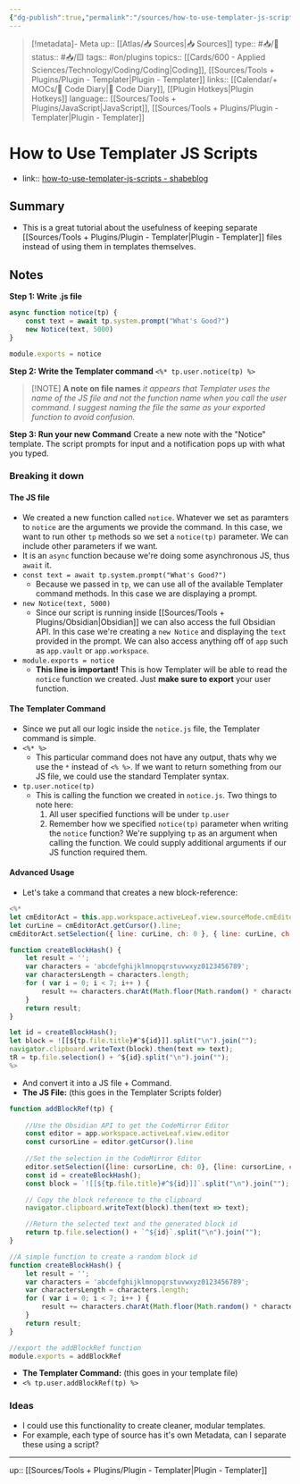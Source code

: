 ```yaml
---
{"dg-publish":true,"permalink":"/sources/how-to-use-templater-js-scripts/"}
---
```


> [!metadata]- Meta
> up:: [[Atlas/📥 Sources\|📥 Sources]]
> type:: #📥/📰 
> status:: #📥/🟨 
> tags:: #on/plugins 
> topics:: [[Cards/600 - Applied Sciences/Technology/Coding/Coding\|Coding]], [[Sources/Tools + Plugins/Plugin - Templater\|Plugin - Templater]]
> links:: [[Calendar/+ MOCs/🧪 Code Diary\|🧪 Code Diary]], [[Plugin Hotkeys\|Plugin Hotkeys]]
> language:: [[Sources/Tools + Plugins/JavaScript\|JavaScript]], [[Sources/Tools + Plugins/Plugin - Templater\|Plugin - Templater]]

# How to Use Templater JS Scripts

- link:: [how-to-use-templater-js-scripts - shabeblog](https://shbgm.ca/blog/obsidian/how-to-use-templater-js-scripts)

## Summary
- This is a great tutorial about the usefulness of keeping separate [[Sources/Tools + Plugins/Plugin - Templater\|Plugin - Templater]] files instead of using them in templates themselves. 

## Notes

**Step 1: Write .js file**
```js
async function notice(tp) {
    const text = await tp.system.prompt("What's Good?")
    new Notice(text, 5000)
}

module.exports = notice
```

**Step 2: Write the Templater command**
`<%* tp.user.notice(tp) %>`

> [!NOTE] **A note on file names**
> *it appears that Templater uses the name of the JS file and not the function name when you call the user command. I suggest naming the file the same as your exported function to avoid confusion.*

**Step 3: Run your new Command**
Create a new note with the "Notice" template. The script prompts for input and a notification pops up with what you typed.

### Breaking it down

#### The JS file
- We created a new function called `notice`. Whatever we set as paramters to `notice` are the arguments we provide the command. In this case, we want to run other `tp` methods so we set a `notice(tp)` parameter. We can include other parameters if we want.
- It is an `async` function because we're doing some asynchronous JS, thus `await` it.
- `const text = await tp.system.prompt("What's Good?")`
	- Because we passed in `tp`, we can use all of the available Templater command methods. In this case we are displaying a prompt.
- `new Notice(text, 5000)`
	- Since our script is running inside [[Sources/Tools + Plugins/Obsidian\|Obsidian]] we can also access the full Obsidian API. In this case we're creating a `new Notice` and displaying the `text` provided in the prompt. We can also access anything off of `app` such as `app.vault` or `app.workspace`.
- `module.exports = notice`
	- **This line is important!** This is how Templater will be able to read the `notice` function we created. Just **make sure to export** your user function.

#### The Templater Command
- Since we put all our logic inside the `notice.js` file, the Templater command is simple.
- `<%* %>`
	- This particular command does not have any output, thats why we use the `*` instead of `<% %>`. If we want to return something from our JS file, we could use the standard Templater syntax.
- `tp.user.notice(tp)`
	- This is calling the function we created in `notice.js`. Two things to note here:
		1. All user specified functions will be under `tp.user`
		2. Remember how we specified `notice(tp)` parameter when writing the `notice` function? We're supplying `tp` as an argument when calling the function. We could supply additional arguments if our JS function required them.

#### Advanced Usage
- Let's take a command that creates a new block-reference:
```js
<%*
let cmEditorAct = this.app.workspace.activeLeaf.view.sourceMode.cmEditor;
let curLine = cmEditorAct.getCursor().line;
cmEditorAct.setSelection({ line: curLine, ch: 0 }, { line: curLine, ch: 9999 });

function createBlockHash() {
	let result = '';
	var characters = 'abcdefghijklmnopqrstuvwxyz0123456789';
	var charactersLength = characters.length;
	for ( var i = 0; i < 7; i++ ) {
		result += characters.charAt(Math.floor(Math.random() * charactersLength));
	}
	return result;
}

let id = createBlockHash();
let block = ![[${tp.file.title}#^${id}]].split("\n").join("");
navigator.clipboard.writeText(block).then(text => text);
tR = tp.file.selection() + ^${id}.split("\n").join("");
%>
```

- And convert it into a JS file + Command. 
- **The JS File:** (this goes in the Templater Scripts folder)
```js
function addBlockRef(tp) {
    
	//Use the Obsidian API to get the CodeMirror Editor
    const editor = app.workspace.activeLeaf.view.editor
    const cursorLine = editor.getCursor().line
    
	//Set the selection in the CodeMirror Editor
    editor.setSelection({line: cursorLine, ch: 0}, {line: cursorLine, ch: 9999})
	const id = createBlockHash();
	const block = `![[${tp.file.title}#^${id}]]`.split("\n").join("");

	// Copy the block reference to the clipboard
	navigator.clipboard.writeText(block).then(text => text);

	//Return the selected text and the generated block id
	return tp.file.selection() + `^${id}`.split("\n").join("");
}

//A simple function to create a random block id
function createBlockHash() {
	let result = '';
	var characters = 'abcdefghijklmnopqrstuvwxyz0123456789';
	var charactersLength = characters.length;
	for ( var i = 0; i < 7; i++ ) {
		result += characters.charAt(Math.floor(Math.random() * charactersLength));
	}
	return result;
}

//export the addBlockRef function
module.exports = addBlockRef
```

- **The Templater Command:** (this goes in your template file)
- `<% tp.user.addBlockRef(tp) %>`

### Ideas
- I could use this functionality to create cleaner, modular templates.
- For example, each type of source has it's own Metadata, can I separate these using a script?


---
up:: [[Sources/Tools + Plugins/Plugin - Templater\|Plugin - Templater]]

